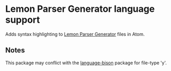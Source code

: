 # Lemon Parser Generator language support

Adds syntax highlighting to [Lemon Parser Generator](http://www.hwaci.com/sw/lemon) files in Atom.

## Notes

This package may conflict with the [language-bison](https://atom.io/packages/language-bison) package for file-type 'y'.
